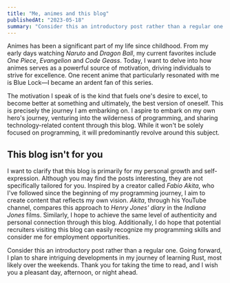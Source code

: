 ```yaml
---
title: "Me, animes and this blog"
publishedAt: "2023-05-18"
summary: "Consider this an introductory post rather than a regular one."
---
```


Animes has been a significant part of my life since childhood. From my early days watching *Naruto* and *Dragon Ball*, my current favorites include *One Piece*, *Evangelion* and *Code Geass*. Today, I want to delve into how animes serves as a powerful source of motivation, driving individuals to strive for excellence. One recent anime that particularly resonated with me is Blue Lock—I became an ardent fan of this series.

The motivation I speak of is the kind that fuels one's desire to excel, to become better at something and ultimately, the best version of oneself. This is precisely the journey I am embarking on. I aspire to embark on my own hero's journey, venturing into the wilderness of programming, and sharing technology-related content through this blog. While it won't be solely focused on programming, it will predominantly revolve around this subject.

## This blog isn't for you

I want to clarify that this blog is primarily for my personal growth and self-expression. Although you may find the posts interesting, they are not specifically tailored for you. Inspired by a creator called *Fabio Akita*, who I've followed since the beginning of my programming journey, I aim to create content that reflects my own vision. *Akita*, through his YouTube channel, compares this approach to *Henry Jones' diary* in the *Indiana Jones* films. Similarly, I hope to achieve the same level of authenticity and personal connection through this blog. Additionally, I do hope that potential recruiters visiting this blog can easily recognize my programming skills and consider me for employment opportunities.

Consider this an introductory post rather than a regular one. Going forward, I plan to share intriguing developments in my journey of learning Rust, most likely over the weekends. Thank you for taking the time to read, and I wish you a pleasant day, afternoon, or night ahead.